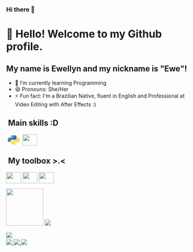 ### Hi there 👋
# 👋 Hello! Welcome to my Github profile.
## My name is Ewellyn and my nickname is "Ewe"!

- 🌱 I’m currently learning Programming
- 😄 Pronouns: She/Her
- ⚡ Fun fact: I'm a Brazilian Native, fluent in English and Professional at Video Editing with After Effects :)

## &nbsp;Main skills :D
<img align="center" alt="Rafa-Python" height="30" width="40" src="https://raw.githubusercontent.com/devicons/devicon/master/icons/python/python-original.svg"> <img align="center" height="30" width="40" src="https://cdn.jsdelivr.net/gh/devicons/devicon/icons/html5/html5-original.svg" />

## &nbsp;My toolbox >.<
<img align="center" height="30" width="40" src="https://cdn.jsdelivr.net/gh/devicons/devicon/icons/aftereffects/aftereffects-original.svg" /> <img align="center" height="30" width="40" src="https://cdn.jsdelivr.net/gh/devicons/devicon/icons/vscode/vscode-original.svg" /> <img align="center" height="30" width="40" src="https://cdn.jsdelivr.net/gh/devicons/devicon/icons/windows8/windows8-original.svg" />

<p align="left">
<img width="100" height="100" src="https://user-images.githubusercontent.com/129416755/229489078-d9684501-3362-47da-96e4-6a0c2eac9206.gif">
<img height="100em" src="https://github-readme-stats.vercel.app/api/top-langs/?username=ewemf&layout=compact&langs_count=7&theme=dracula"/>
</p>

<div>
<a href="https://github.com/ewemf">
<img height="180em" src="https://github-readme-stats.vercel.app/api?username=ewemf&show_icons=true&theme=dracula&include_all_commits=true&count_private=true"/>
</div>
<div>
<a href=mailto:itsewellyn@gmail.com target="_blank"><img height="20px" src="https://img.shields.io/badge/Gmail-D14836?style=for-the-badge&logo=gmail&logoColor=white"/>
<a href="https://www.linkedin.com/in/ewellynmaria/"target="_blank"><img height="20px" src="https://img.shields.io/badge/LinkedIn-0077B5?style=for-the-badge&logo=linkedin&logoColor=white"/>
<a href="https://www.twitch.tv/itsewellyn"target="_blank"><img height="20px" src="https://img.shields.io/badge/Twitch-9146FF?style=for-the-badge&logo=twitch&logoColor=white"/>
</div>
<!--
**ewemf/ewemf** is a ✨ _special_ ✨ repository because its `README.md` (this file) appears on your GitHub profile.

Here are some ideas to get you started:

- 🔭 I’m currently working on ...
- 🌱 I’m currently learning ...
- 👯 I’m looking to collaborate on ...
- 🤔 I’m looking for help with ...
- 💬 Ask me about ...
- 📫 How to reach me: ...
- 😄 Pronouns: ...
- ⚡ Fun fact: ...
-->
